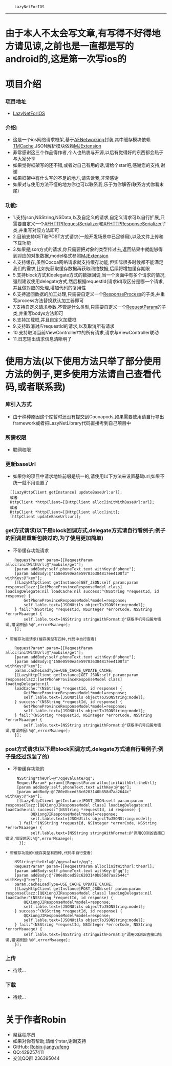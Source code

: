         LazyNetForIOS
---------------------
# 由于本人不太会写文章,有写得不好得地方请见谅,之前也是一直都是写的android的,这是第一次写ios的
#  项目介绍
### 项目地址
  * [LazyNetForIOS](https://github.com/Robin-jiangyufeng/LazyNetForIOS)

### 介绍:
  * 这是一个ios网络请求框架,基于[AFNetworking](https://github.com/AFNetworking/AFNetworking)封装,其中缓存模块依赖[TMCache](https://github.com/tumblr/TMCache),JSON解析模块依赖[MJExtension](https://github.com/CoderMJLee/MJExtension)
  * 非常感谢这三个作品得作者,个人也热衷与开源,以后有觉得好的东西都会热于与大家分享
  * 如果觉得框架写的还不错,或者对自己有用的话,请给个star吧,感谢您的支持,谢谢
  * 如果框架中有什么写的不足的地方,请告诉我,非常感谢
  * 如果对与使用方法不懂的地方你也可以联系我,乐于为你解答(联系方式你看末尾)
  
### 功能:
  * 1.支持json,NSString,NSData,以及自定义的请求,自定义请求可以自行扩展,只需要自定义一个[AFHTTPRequestSerializer](https://github.com/Robin-jiangyufeng/LazyNetForIOS/blob/master/Pods/AFNetworking/AFNetworking/AFURLRequestSerialization.m)和[AFHTTPResponseSerializer](https://github.com/Robin-jiangyufeng/LazyNetForIOS/blob/master/Pods/AFNetworking/AFNetworking/AFURLResponseSerialization.m)子类,并重写对应方法即可
  * 2.目前支持GET和POST方式请求(一般开发场景中已足够用),以及文件上传和下载功能
  * 3.如果是json方式的请求,你只需要把对象的类型传过去,返回结果中就能够得到对应的对象数据,model格式参照[MJExtension](https://github.com/CoderMJLee/MJExtension)
  * 4.支持缓存,虽然Cocoa网络请求就支持缓存功能,但实际很多时候都不能满足我们的需求,比如先获取缓存数据再获取网络数据,后续将增加缓存期限
  * 5.支持block方式和delegate方式的数据回调,当一个页面中有多个请求的情况,强烈建议使用delegate方式,然后根据requestId(请求id)取区分是哪一个请求,并且做对应的处理,增加代码的复用性
  * 6.支持返回数据的加工处理,只需要自定义一个[ResponseProcess](https://github.com/Robin-jiangyufeng/LazyNetForIOS/blob/master/LazyNetLibrary/ResponseProcess.m)的子类,并重写process方法替换默认加工器即可
  * 7.支持自定义请求参数,不管是什么类型,只需要自定义一个[RequestParam](https://github.com/Robin-jiangyufeng/LazyNetForIOS/blob/master/LazyNetLibrary/RequestParam.m)的子类,并重写bodys方法即可
  * 8.支持加载框,并且自定义加载框
  * 9.支持取消对应requestId的请求,以及取消所有请求
  * 10.支持取消当前ViewController中的所有请求,请求与ViewController联动
  * 11.日志输出请求信息清晰明了

#   使用方法(以下使用方法只举了部分使用方法的例子,更多使用方法请自己查看代码,或者联系我)
### 库引入方式
   * 由于种种原因这个库暂时还没有提交到Cocoapods,如果需要使用请自行导出framework或者把LazyNetLibrary代码直接考到自己项目中

  
### 所需权限
  * 联网权限

### 更新baseUrl
   * 如果你的项目中请求地址前缀是统一的,请使用以下方法来设置基础url;如果不统一就不用设置了
```
  [[LazyHttpClient getInstance] updateBaseUrl:url];
  或者
  HttpClient *httpClient=[[HttpClient alloc]initWithBaseUrl:url];
  或者
  HttpClient *httpClient=[[HttpClient alloc]init];
  [httpClient updateBaseUrl:url];
```

### get方式请求(以下是block回调方式,delegate方式请自行看例子;例子的回调是重新包装过的,为了使用更加简单)
   * 不带缓存功能请求
````
    RequestParam* param=[[RequestParam alloc]initWithUrl:@"/mobile/get"];
    [param addBody:self.phoneText.text withKey:@"phone"];
    [param addBody:@"158e0590ea4e597836384817ee4108f3" withKey:@"key"];
    [[LazyHttpClient getInstance]GET_JSON:self param:param responseClazz:[GetPhoneProvinceResponseModel class] loadingDelegate:nil loadCache:nil success:^(NSString *requestId, id response) {
        GetPhoneProvinceResponseModel*model=response;
        self.lable.text=[JSONUtils objectToJSONString:model];
    } fail:^(NSString *requestId, NSInteger *errorCode, NSString *errorMsaaege) {
        self.lable.text=[NSString stringWithFormat:@"获取手机号归属地错误,错误原因:%@",errorMsaaege];
    }];
````

    * 带缓存功能请求(缓存类型有四种,代码中自行查看)
````
    RequestParam* param=[[RequestParam alloc]initWithUrl:@"/mobile/get"];
    [param addBody:self.phoneText.text withKey:@"phone"];
    [param addBody:@"158e0590ea4e597836384817ee4108f3" withKey:@"key"];
    param.cacheLoadType=USE_CACHE_UPDATE_CACHE;
    [[LazyHttpClient getInstance]GET_JSON:self param:param responseClazz:[GetPhoneProvinceResponseModel class] loadingDelegate:nil 
    loadCache:^(NSString *requestId, id response) {
        GetPhoneProvinceResponseModel*model=response;
        self.lable.text=[JSONUtils objectToJSONString:model];
    } success:^(NSString *requestId, id response) {
        GetPhoneProvinceResponseModel*model=response;
        self.lable.text=[JSONUtils objectToJSONString:model];
    } fail:^(NSString *requestId, NSInteger *errorCode, NSString *errorMsaaege) {
        self.lable.text=[NSString stringWithFormat:@"获取手机号归属地错误,错误原因:%@",errorMsaaege];
    }];
````


### post方式请求(以下是block回调方式,delegate方式请自行看例子;例子是经过包装了的)
   * 不带缓存功能的
````
     NSString*theUrl=@"/qqevaluate/qq";
     RequestParam* param=[[RequestParam alloc]initWithUrl:theUrl];
     [param addBody:self.phoneText.text withKey:@"qq"];
     [param addBody:@"780e8bced58c6203140b858d7aa2644c" withKey:@"key"];
     [[LazyHttpClient getInstance]POST_JSON:self param:param responseClazz:[QQXiongJIResponseModel class] loadingDelegate:nil loadCache:nil success:^(NSString *requestId, id response) {
           QQXiongJIResponseModel*model=response;
           self.lable.text=[JSONUtils objectToJSONString:model];
      } fail:^(NSString *requestId, NSInteger *errorCode, NSString *errorMsaaege) {
           self.lable.text=[NSString stringWithFormat:@"调用QQ测凶吉接口错误,错误原因:%@",errorMsaaege];
      }];
````
    * 带缓存功能的(缓存类型有四种,代码中自行查看)
````
    NSString*theUrl=@"/qqevaluate/qq";
    RequestParam* param=[[RequestParam alloc]initWithUrl:theUrl];
    [param addBody:self.phoneText.text withKey:@"qq"];
    [param addBody:@"780e8bced58c6203140b858d7aa2644c" withKey:@"key"];
    param.cacheLoadType=USE_CACHE_UPDATE_CACHE;
    [[LazyHttpClient getInstance]POST_JSON:self param:param responseClazz:[QQXiongJIResponseModel class] loadingDelegate:nil loadCache:^(NSString *requestId, id response) {
        QQXiongJIResponseModel*model=response;
        self.lable.text=[JSONUtils objectToJSONString:model];
    } success:^(NSString *requestId, id response) {
        QQXiongJIResponseModel*model=response;
        self.lable.text=[JSONUtils objectToJSONString:model];
    } fail:^(NSString *requestId, NSInteger *errorCode, NSString *errorMsaaege) {
        self.lable.text=[NSString stringWithFormat:@"调用QQ测凶吉接口错误,错误原因:%@",errorMsaaege];
    }];
````

### 上传
   * 待续...
   
### 下载
   * 待续...
   
# 关于作者Robin
* 屌丝程序员
* 如果对你有帮助,请给个star,谢谢支持
* GitHub: [Robin-jiangyufeng](https://github.com/Robin-jiangyufeng)
* QQ:429257411
* 交流QQ群 236395044
